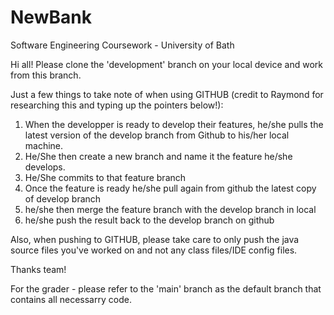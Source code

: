 # NewBank
Software Engineering Coursework - University of Bath

Hi all!
Please clone the 'development' branch on your local device and work from this branch.

Just a few things to take note of when using GITHUB (credit to Raymond for researching this and typing up the pointers below!):

1)    When the developper is ready to develop their features, he/she pulls the latest version of the develop branch from Github to his/her local machine.
2)    He/She then create a new branch and name it the feature he/she develops.
3)    He/She commits to that feature branch
4)    Once the feature is ready he/she pull again from github the latest copy of develop branch
5)    he/she then merge the feature branch with the develop branch in local
6)    he/she push the result back to the develop branch on github

Also, when pushing to GITHUB, please take care to only push the java source files you've worked on and not any class files/IDE config files. 

Thanks team!

For the grader - please refer to the 'main' branch as the default branch that contains all necessarry code.
